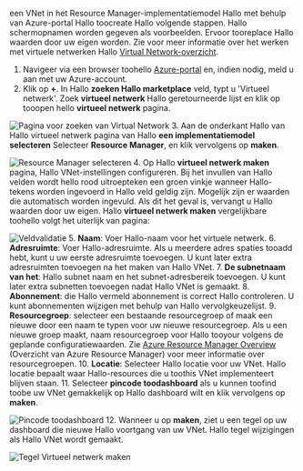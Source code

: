 een VNet in het Resource Manager-implementatiemodel Hallo met behulp van Azure-portal Hallo toocreate Hallo volgende stappen. Hallo schermopnamen worden gegeven als voorbeelden. Ervoor tooreplace Hallo waarden door uw eigen worden. Zie voor meer informatie over het werken met virtuele netwerken Hallo [Virtual Network-overzicht](../articles/virtual-network/virtual-networks-overview.md).

1. Navigeer via een browser toohello [Azure-portal](http://portal.azure.com) en, indien nodig, meld u aan met uw Azure-account.
2. Klik op **+**. In Hallo **zoeken Hallo marketplace** veld, typt u 'Virtueel netwerk'. Zoek **virtueel netwerk** Hallo geretourneerde lijst en klik op tooopen hello **virtueel netwerk** pagina.

  ![Pagina voor zoeken van Virtual Network](./media/vpn-gateway-basic-p2s-vnet-rm-portal-include/newvnetportal700.png "Pagina voor zoeken van Virtual Network")
3. Aan de onderkant Hallo van Hallo virtueel netwerk pagina van Hallo **een implementatiemodel selecteren** Selecteer **Resource Manager**, en klik vervolgens op **maken**.

  ![Resource Manager selecteren](./media/vpn-gateway-basic-p2s-vnet-rm-portal-include/resourcemanager250.png "Resource Manager selecteren")
4. Op Hallo **virtueel netwerk maken** pagina, Hallo VNet-instellingen configureren. Bij het invullen van Hallo velden wordt hello rood uitroepteken een groen vinkje wanneer Hallo-tekens worden ingevoerd in Hallo veld geldig zijn. Mogelijk zijn er waarden die automatisch worden ingevuld. Als dit het geval is, vervangt u Hallo waarden door uw eigen. Hallo **virtueel netwerk maken** vergelijkbare toohello volgt het uiterlijk van pagina:

  ![Veldvalidatie](./media/vpn-gateway-basic-p2s-vnet-rm-portal-include/createp2sgvnet.png "Veldvalidatie")
5. **Naam**: Voer Hallo-naam voor het virtuele netwerk.
6. **Adresruimte**: Voer Hallo-adresruimte. Als u meerdere adres spaties tooadd hebt, kunt u uw eerste adresruimte toevoegen. U kunt later extra adresruimten toevoegen na het maken van Hallo VNet.
7. **De subnetnaam van het**: Hallo subnet naam en het subnet-adresbereik toevoegen. U kunt later extra subnetten toevoegen nadat Hallo VNet is gemaakt.
8. **Abonnement**: die Hallo vermeld abonnement is correct Hallo controleren. U kunt abonnementen wijzigen met behulp van Hallo vervolgkeuzelijst.
9. **Resourcegroep**: selecteer een bestaande resourcegroep of maak een nieuwe door een naam te typen voor uw nieuwe resourcegroep. Als u een nieuwe groep maakt, naam resourcegroep voor Hallo tooyour volgens de geplande configuratiewaarden. Zie [Azure Resource Manager Overview](../articles/azure-resource-manager/resource-group-overview.md#resource-groups) (Overzicht van Azure Resource Manager) voor meer informatie over resourcegroepen.
10. **Locatie**: Selecteer Hallo locatie voor uw VNet. Hallo locatie bepaalt waar Hallo-resources die u toothis VNet implementeert blijven staan.
11. Selecteer **pincode toodashboard** als u kunnen toofind toobe uw VNet gemakkelijk op Hallo dashboard wilt en klik vervolgens op **maken**.

 ![Pincode toodashboard](./media/vpn-gateway-basic-p2s-vnet-rm-portal-include/pintodashboard150.png "pincode toodashboard")
12. Wanneer u op **maken**, ziet u een tegel op uw dashboard die nieuwe Hallo voortgang van uw VNet. Hallo tegel wijzigingen als Hallo VNet wordt gemaakt.

  ![Tegel Virtueel netwerk maken](./media/vpn-gateway-basic-p2s-vnet-rm-portal-include/deploying150.png "Tegel Virtueel netwerk maken")